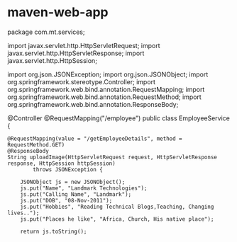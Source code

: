 # maven-web-app
package com.mt.services;

import javax.servlet.http.HttpServletRequest;
import javax.servlet.http.HttpServletResponse;
import javax.servlet.http.HttpSession;

import org.json.JSONException;
import org.json.JSONObject;
import org.springframework.stereotype.Controller;
import org.springframework.web.bind.annotation.RequestMapping;
import org.springframework.web.bind.annotation.RequestMethod;
import org.springframework.web.bind.annotation.ResponseBody;

@Controller
@RequestMapping("/employee")
public class EmployeeService {

	
	@RequestMapping(value = "/getEmployeeDetails", method = RequestMethod.GET)
	@ResponseBody
	String uploadImage(HttpServletRequest request, HttpServletResponse response, HttpSession httpSession)
			throws JSONException {

		JSONObject js = new JSONObject();
		js.put("Name", "Landmark Technologies");
		js.put("Calling Name", "Landmark");
		js.put("DOB", "08-Nov-2011");
		js.put("Hobbies", "Reading Technical Blogs,Teaching, Changing lives..");
		js.put("Places he like", "Africa, Church, His native place");

		return js.toString();
